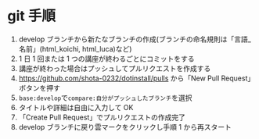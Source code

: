 # git 手順

1. develop ブランチから新たなブランチの作成(ブランチの命名規則は「言語\_名前」(html_koichi, html_luca)など)
2. 1 日 1 回または 1 つの講座が終わるごとにコミットをする
3. 講座が終わった場合はプッシュしてプルリクエストを作成する
4. https://github.com/shota-0232/dotinstall/pulls から「New Pull Request」ボタンを押す
5. `base:develop`で`compare:自分がプッシュしたブランチ`を選択
6. タイトルや詳細は自由に入力して OK
7. 「Create Pull Request」でプルリクエストの作成完了
8. develop ブランチに戻り雲マークをクリックし手順 1 から再スタート
